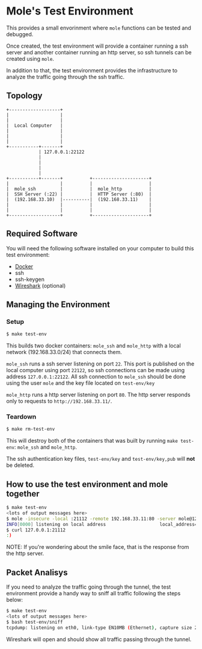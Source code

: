 # Mole's Test Environment

This provides a small envorinment where `mole` functions can be tested and
debugged.

Once created, the test environment will provide a container running a ssh
server and another container running an http server, so ssh tunnels can be
created using `mole`.

In addition to that, the test environment provides the infrastructure to
analyze the traffic going through the ssh traffic.

## Topology

```ascii
+-------------------+                                 
|                   |
|                   |
|  Local Computer   |
|                   |
|                   |
|                   |
+-----------+-------+                                 
            | 127.0.0.1:22122
            |
            |
            |
            | 
+-----------+-------+          +---------------------+
|                   |          |                     |
|  mole_ssh         |          |  mole_http          |
|  SSH Server (:22) |          |  HTTP Server (:80)  |
|  (192.168.33.10)  |----------|  (192.168.33.11)    |
|                   |          |                     |
|                   |          |                     |
+-------------------+          +---------------------+
```

## Required Software

You will need the following software installed on your computer to build this
test environment:

* [Docker](https://docs.docker.com/install/)
* ssh
* ssh-keygen
* [Wireshark](https://www.wireshark.org/download.html) (optional)

## Managing the Environment

### Setup

```sh
$ make test-env
```

This builds two docker containers: `mole_ssh` and `mole_http` with a local
network (192.168.33.0/24) that connects them.

`mole_ssh` runs a ssh server listening on port `22`.
This port is published on the local computer using port `22122`, so ssh
connections can be made using address `127.0.0.1:22122`.
All ssh connection to `mole_ssh` should be done using the user `mole` and the
key file located on `test-env/key`

`mole_http` runs a http server listening on port `80`.
The http server responds only to requests to `http://192.168.33.11/`.

### Teardown

```sh
$ make rm-test-env
```

This will destroy both of the containers that was built by running
`make test-env`: `mole_ssh` and `mole_http`.

The ssh authentication key files, `test-env/key` and `test-env/key,pub` will
**not** be deleted.

## How to use the test environment and mole together

```sh
$ make test-env
<lots of output messages here>
$ mole -insecure -local :21112 -remote 192.168.33.11:80 -server mole@127.0.0.1:22122 -key test-env/ssh-server/keys/key
INFO[0000] listening on local address                    local_address="127.0.0.1:21112"
$ curl 127.0.0.1:21112
:)
```

NOTE: If you're wondering about the smile face, that is the response from the
http server.

## Packet Analisys

If you need to analyze the traffic going through the tunnel, the test
environment provide a handy way to sniff all traffic following the steps below:

```sh
$ make test-env
<lots of output messages here>
$ bash test-env/sniff
tcpdump: listening on eth0, link-type EN10MB (Ethernet), capture size 262144 bytes
```

Wireshark will open and should show all traffic passing through the tunnel.
